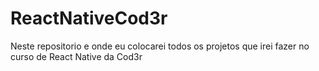 # ReactNativeCod3r
<p>Neste repositorio e onde eu colocarei todos os projetos que irei fazer no curso de React Native da Cod3r<p>

 
